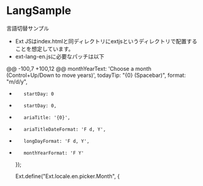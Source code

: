 LangSample
==========

言語切替サンプル

* Ext JSはindex.htmlと同ディレクトリにextjsというディレクトリで配置することを想定しています。
* ext-lang-en.jsに必要なパッチは以下

@@ -100,7 +100,12 @@
        monthYearText: 'Choose a month (Control+Up/Down to move years)',
        todayTip: "{0} (Spacebar)",
        format: "m/d/y",
-        startDay: 0
+        startDay: 0,
+        ariaTitle: '{0}',
+        ariaTitleDateFormat: 'F d, Y',
+        longDayFormat: 'F d, Y',
+        monthYearFormat: 'F Y'
    });

    Ext.define("Ext.locale.en.picker.Month", {


